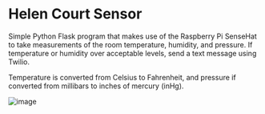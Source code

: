 # Helen Court Sensor

Simple Python Flask program that makes use of the Raspberry Pi SenseHat to take measurements of the room temperature, humidity, and pressure. If temperature or humidity over acceptable levels, send a text message using Twilio.

Temperature is converted from Celsius to Fahrenheit, and pressure if converted from millibars to inches of mercury (inHg).

![image](https://user-images.githubusercontent.com/31324979/183265588-bc5ebb36-1ee6-428a-bfbc-6a872caeaa9e.png)
